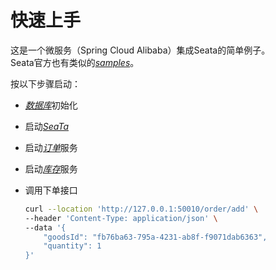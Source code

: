 # 快速上手

这是一个微服务（Spring Cloud Alibaba）集成Seata的简单例子。  
Seata官方也有类似的[*samples*](https://github.com/seata/seata-samples/tree/master/spring-cloud-alibaba-samples)。  

按以下步骤启动：  

* [*数据库*](doc/sts.sql)初始化
* 启动[*SeaTa*](https://github.com/seata/seata/releases)
* 启动[*订单*](sts-order/src/main/java/cn/net/bhe/stsorder/StsOrderApplication.java)服务
* 启动[*库存*](sts-invt/src/main/java/cn/net/bhe/stsinvt/StsInvtApplication.java)服务
* 调用下单接口  

  ```bash
  curl --location 'http://127.0.0.1:50010/order/add' \
  --header 'Content-Type: application/json' \
  --data '{
      "goodsId": "fb76ba63-795a-4231-ab8f-f9071dab6363",
      "quantity": 1
  }'
  ```
